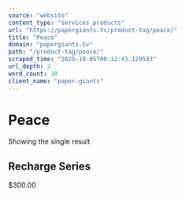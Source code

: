 ```yaml
---
source: "website"
content_type: "services_products"
url: "https://papergiants.tv/product-tag/peace/"
title: "Peace"
domain: "papergiants.tv"
path: "/product-tag/peace/"
scraped_time: "2025-10-05T00:12:43.129593"
url_depth: 2
word_count: 10
client_name: "paper-giants"
---
```


# Peace

Showing the single result

## Recharge Series

$300.00